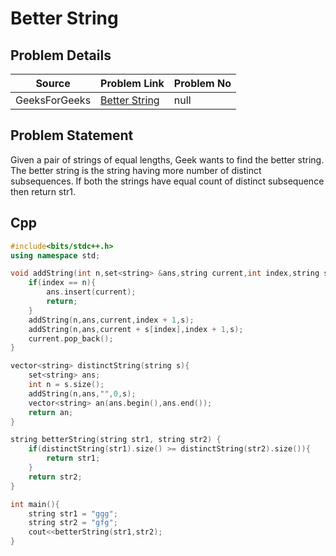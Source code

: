 # Better String

## Problem Details
| Source | Problem Link | Problem No| 
|------------|-------------|-------------|
| GeeksForGeeks | [Better String](https://www.geeksforgeeks.org/problems/better-string/1?utm_source=youtube&utm_medium=collab_striver_ytdescription&utm_campaign=better-string/) | null |

## Problem Statement
Given a pair of strings of equal lengths, Geek wants to find the better string. The better string is the string having more number of distinct subsequences.
If both the strings have equal count of distinct subsequence then return str1.

## Cpp
```cpp
#include<bits/stdc++.h>
using namespace std;

void addString(int n,set<string> &ans,string current,int index,string s){
    if(index == n){
        ans.insert(current);
        return;
    }
    addString(n,ans,current,index + 1,s);
    addString(n,ans,current + s[index],index + 1,s);
    current.pop_back();
}

vector<string> distinctString(string s){
    set<string> ans;
    int n = s.size();
    addString(n,ans,"",0,s);
    vector<string> an(ans.begin(),ans.end());
    return an;
}

string betterString(string str1, string str2) {
    if(distinctString(str1).size() >= distinctString(str2).size()){
        return str1;
    }
    return str2;
}

int main(){
    string str1 = "ggg";
    string str2 = "gfg";
    cout<<betterString(str1,str2);
}
